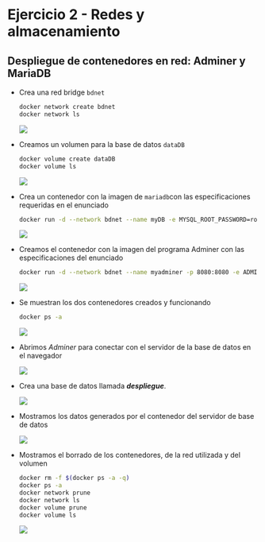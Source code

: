 # Ejercicio 2 - Redes y almacenamiento



## Despliegue de contenedores en red: Adminer y MariaDB

* Crea una red bridge `bdnet`

  ```bash
  docker network create bdnet
  docker network ls
  ```

  ![](C:\Users\aprei\OneDrive\Documentos\TAREA_DOCKER\Ejercicio_02\capturas\cap01.png)

* Creamos un volumen para la base de datos `dataDB`

  ```bash
  docker volume create dataDB
  docker volume ls
  ```

  ![](C:\Users\aprei\OneDrive\Documentos\TAREA_DOCKER\Ejercicio_02\capturas\cap02.png)

* Crea un contenedor con la imagen de `mariadb`con las especificaciones requeridas en el enunciado

  ```bash
  docker run -d --network bdnet --name myDB -e MYSQL_ROOT_PASSWORD=root -v dataDB:/var/lib/mysql mariadb
  ```

  ![](C:\Users\aprei\OneDrive\Documentos\TAREA_DOCKER\Ejercicio_02\capturas\cap03.png)

* Creamos el contenedor con la imagen del programa Adminer con las especificaciones del enunciado

  ```bash
  docker run -d --network bdnet --name myadminer -p 8080:8080 -e ADMINER_DEFAULT_SERVER=myDB adminer
  ```

  ![](C:\Users\aprei\OneDrive\Documentos\TAREA_DOCKER\Ejercicio_02\capturas\cap04.png)

* Se muestran los dos contenedores creados y funcionando

  ```bash
  docker ps -a
  ```

  ![](C:\Users\aprei\OneDrive\Documentos\TAREA_DOCKER\Ejercicio_02\capturas\cap06.png)

* Abrimos *Adminer* para conectar con el servidor de la base de datos en el navegador

  ![](C:\Users\aprei\OneDrive\Documentos\TAREA_DOCKER\Ejercicio_02\capturas\cap07.png)

* Crea una base de datos llamada ***despliegue***.

  ![](C:\Users\aprei\OneDrive\Documentos\TAREA_DOCKER\Ejercicio_02\capturas\cap08.png)

* Mostramos los datos generados por el contenedor del servidor de base de datos

  ![](C:\Users\aprei\OneDrive\Documentos\TAREA_DOCKER\Ejercicio_02\capturas\cap09.png)

* Mostramos el borrado de los contenedores, de la red utilizada y del volumen

  ```bash
  docker rm -f $(docker ps -a -q)
  docker ps -a
  docker network prune
  docker network ls
  docker volume prune
  docker volume ls
  ```

  ![](C:\Users\aprei\OneDrive\Documentos\TAREA_DOCKER\Ejercicio_02\capturas\cap10.png)